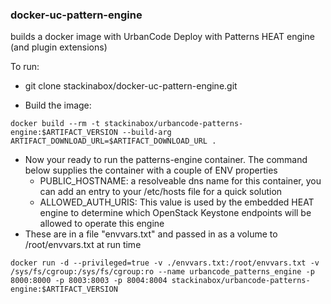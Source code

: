 ### docker-uc-pattern-engine

builds a docker image with UrbanCode Deploy with Patterns HEAT engine (and plugin extensions)

To run:

 - git clone stackinabox/docker-uc-pattern-engine.git

 - Build the image:

 ````
docker build --rm -t stackinabox/urbancode-patterns-engine:$ARTIFACT_VERSION --build-arg ARTIFACT_DOWNLOAD_URL=$ARTIFACT_DOWNLOAD_URL .
 ````

  - Now your ready to run the patterns-engine container. The command below supplies the container with a couple of ENV properties
  	- PUBLIC_HOSTNAME: a resolveable dns name for this container, you can add an entry to your /etc/hosts file for a quick solution
  	- ALLOWED_AUTH_URIS: This value is used by the embedded HEAT engine to determine which OpenStack Keystone endpoints will be allowed to operate this engine
   - These are in a file "envvars.txt" and passed in as a volume to /root/envvars.txt at run time 

  ````
  docker run -d --privileged=true -v ./envvars.txt:/root/envvars.txt -v /sys/fs/cgroup:/sys/fs/cgroup:ro --name urbancode_patterns_engine -p 8000:8000 -p 8003:8003 -p 8004:8004 stackinabox/urbancode-patterns-engine:$ARTIFACT_VERSION 
  ````
